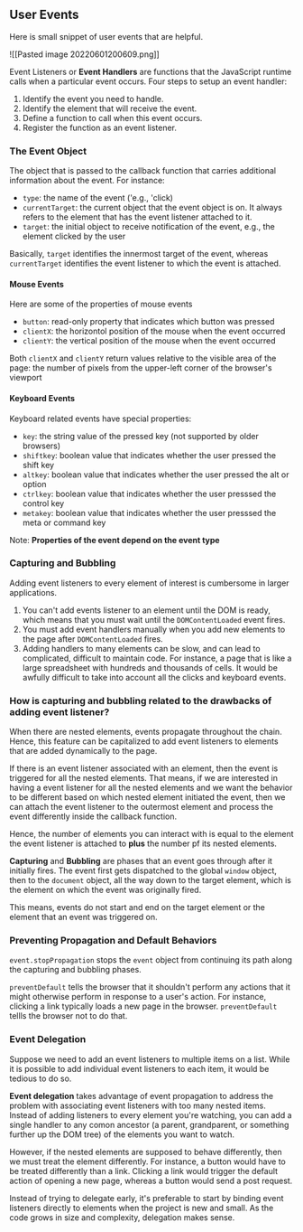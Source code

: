 ## User Events
Here is small snippet of user events that are helpful. 

![[Pasted image 20220601200609.png]]

Event Listeners or __Event Handlers__ are functions that the JavaScript runtime calls when a particular event occurs. Four steps to setup an event handler:
1. Identify the event you need to handle. 
2. Identify the element that will receive the event.
3. Define a function to call when this event occurs.
4. Register the function as an event listener.

### The Event Object
The object that is passed to the callback function that carries additional information about the event. For instance:
- `type`: the name of the event ('e.g., 'click)
- `currentTarget`: the current object  that the event object is on. It always refers to the element that has the event listener attached to it.
- `target`: the initial object to receive notification of the event, e.g., the element clicked by the user

Basically, `target` identifies the innermost target of the event, whereas `currentTarget` identifies the event listener to which the event is attached.

#### Mouse Events

Here are some of the properties of mouse events
- `button`: read-only property that indicates which button was pressed
- `clientX`: the horizontol position of the mouse when the event occurred
- `clientY`: the vertical position of the mouse when the event occurred

Both `clientX` and `clientY` return values relative to the visible area of the page: the number of pixels from the upper-left corner of the browser's viewport

#### Keyboard Events
Keyboard related events have special properties:

- `key`: the string value of the pressed key (not supported by older browsers)
- `shiftkey`: boolean value that indicates whether the user pressed the shift key
- `altkey`: boolean value that indicates whether the user pressed the alt or option 
- `ctrlkey`: boolean value that indicates whether the user presssed the control key
- `metakey`: boolean value that indicates whether the user presssed the meta or command key

Note: __Properties of the event depend on the event type__

### Capturing and Bubbling
Adding event listeners to every element of interest is cumbersome in larger applications. 

1. You can't add events listener to an element until the DOM is ready, which means that you must wait until the `DOMContentLoaded` event fires. 
2. You must add event handlers manually when you add new elements to the page after `DOMContentLoaded` fires.
3. Adding handlers to many elements can be slow, and can lead to complicated, difficult to maintain code. For instance, a page that is like a large spreadsheet with hundreds and thousands of cells. It would be awfully difficult to take into account all the clicks and keyboard events.

### How is capturing and bubbling related to the drawbacks of adding event listener?
When there are nested elements, events propagate throughout the chain. Hence, this feature can be capitalized to add event listeners to elements that are added dynamically to the page.

If there is an event listener associated with an element, then the event is triggered for all the nested elements. That means, if we are interested in having a event listener for all the nested elements and we want the behavior to be different based on which nested element initiated the event, then we can attach the event listener to the outermost element and process the event differently inside the callback function.

Hence, the number of elements you can interact with is equal to the element the event listener is attached to __plus__ the number pf its nested elements.

__Capturing__ and __Bubbling__ are phases that an event goes through after it initially fires. The event first gets dispatched to the global `window` object, then to the `document` object, all the way down to the target element, which is the element on which the event was originally fired. 

This means, events do not start and end on the target element or the element that an event was triggered on.

### Preventing Propagation and Default Behaviors

`event.stopPropagation` stops the `event` object from continuing its path along the capturing and bubbling phases.

`preventDefault` tells the browser that it shouldn't perform any actions that it might otherwise perform in response to a user's action. For instance, clicking a link typically loads a new page in the browser. `preventDefault` tellls the browser not to do that.

### Event Delegation

Suppose we need to add an event listeners to multiple items on a list. While it is possible to add individual event listeners to each item, it would be tedious to do so. 

__Event delegation__ takes advantage of event propagation to address the problem with associating event listeners with too many nested items. Instead of adding listeners to every element you're watching, you can add a single handler to any comon ancestor (a parent, grandparent, or something further up the DOM tree) of the elements you want to watch.

However, if the nested elements are supposed to behave differently, then we must treat the element differently. For instance, a button would have to be treated differently than a link. Clicking a link would trigger the default action of opening a new page, whereas a button would send a post request.

Instead of trying to delegate early, it's preferable to start by binding event listeners directly to elements when the project is new and small. As the code grows in size and complexity, delegation makes sense.






